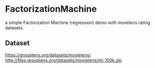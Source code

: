 # FactorizationMachine

a simple Factorization Machine (regression) demo with movelens rating datasets.

## Dataset

https://grouplens.org/datasets/movielens/
http://files.grouplens.org/datasets/movielens/ml-100k.zip
